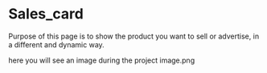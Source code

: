 # Sales_card
Purpose of this page is to show the product you want to sell or advertise, in a different and dynamic way.

here you will see an image during the project
image.png